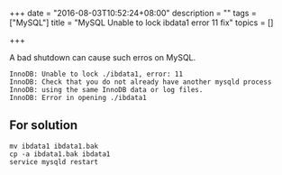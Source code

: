+++
date = "2016-08-03T10:52:24+08:00"
description = ""
tags = ["MySQL"]
title = "MySQL Unable to lock ibdata1 error 11 fix"
topics = []

+++

A bad shutdown can cause such erros on MySQL.

```
InnoDB: Unable to lock ./ibdata1, error: 11
InnoDB: Check that you do not already have another mysqld process
InnoDB: using the same InnoDB data or log files.
InnoDB: Error in opening ./ibdata1
```

For solution
------------
```
mv ibdata1 ibdata1.bak
cp -a ibdata1.bak ibdata1
service mysqld restart
```
